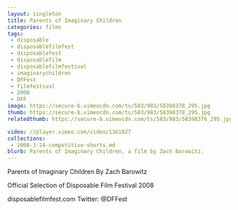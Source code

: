 ```yaml
---
layout: singleton
title: Parents of Imaginary Children
categories: films
tags:
 - disposable
 - disposablefilmfest
 - disposablefest
 - disposablefilm
 - disposablefilmfestival
 - imaginarychildren
 - DFFest
 - filmfestival
 - 2008
 - DFF
image: https://secure-b.vimeocdn.com/ts/583/983/58398378_295.jpg
thumb: https://secure-b.vimeocdn.com/ts/583/983/58398378_295.jpg
relatedthumb: https://secure-b.vimeocdn.com/ts/583/983/58398378_295.jpg

video: //player.vimeo.com/video/1361827
collections:
 - 2008-3-24-competitive-shorts.md
blurb: Parents of Imaginary Children, a film by Zach Barowitz.
---
```


Parents of Imaginary Children
By Zach Barowitz

Official Selection of Disposable Film Festival 2008

disposablefilmfest.com
Twitter: @DFFest